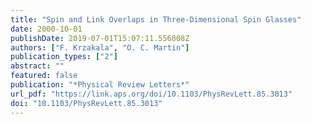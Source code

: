 ```yaml
---
title: "Spin and Link Overlaps in Three-Dimensional Spin Glasses"
date: 2000-10-01
publishDate: 2019-07-01T15:07:11.556808Z
authors: ["F. Krzakala", "O. C. Martin"]
publication_types: ["2"]
abstract: ""
featured: false
publication: "*Physical Review Letters*"
url_pdf: "https://link.aps.org/doi/10.1103/PhysRevLett.85.3013"
doi: "10.1103/PhysRevLett.85.3013"
---
```


